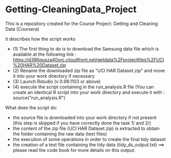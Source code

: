 # Getting-CleaningData_Project
This is a repository created for the Course Project: Getting and Cleaning Data (Coursera)

it describes how the script works

* (1) The first thing to do is to download the Samsung data file which is available at the following link : https://d396qusza40orc.cloudfront.net/getdata%2Fprojectfiles%2FUCI%20HAR%20Dataset.zip
* (2) Rename the downloaded zip file as "UCI HAR Dataset.zip" and move it into your work directory if necessary
* (3) Launch Rstudio (v 0.98.1103 or above)
* (4) execute the script containing in the run_analysis.R file (You can create an identical R script into your work directory and execute it with : source("run_analysis.R")

What does the script do:
- the source file is downloaded into your work directory if not present (this step is skipped if you have correctly done the task 1/ and 2/)
- the content of the zip file (UCI HAR Dataset.zip) is extracted to obtain the folder containing the raw data (text files)
- the execution of some operations in order to create the final tidy dataset
- the creation of a text file containing the tidy data (tidy_ds_output.txt) ==> please read the code book for more details on this output.

